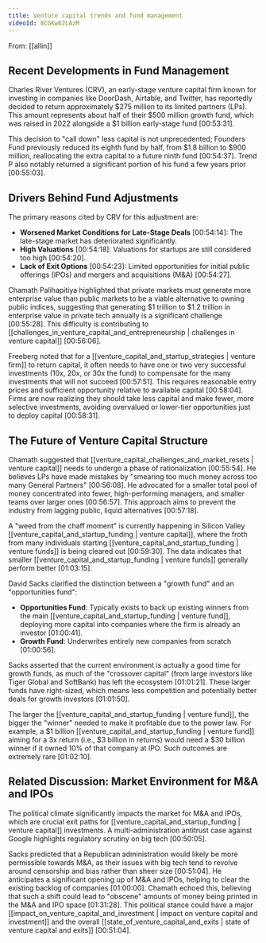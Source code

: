```yaml
---
title: Venture capital trends and fund management
videoId: 8CGKw62LAzM
---
```


From: [[allin]] <br/> 

## Recent Developments in Fund Management

Charles River Ventures (CRV), an early-stage venture capital firm known for investing in companies like DoorDash, Airtable, and Twitter, has reportedly decided to return approximately $275 million to its limited partners (LPs). This amount represents about half of their $500 million growth fund, which was raised in 2022 alongside a $1 billion early-stage fund <a class="yt-timestamp" data-t="00:53:31">[00:53:31]</a>.

This decision to "call down" less capital is not unprecedented; Founders Fund previously reduced its eighth fund by half, from $1.8 billion to $900 million, reallocating the extra capital to a future ninth fund <a class="yt-timestamp" data-t="00:54:37">[00:54:37]</a>. Trend P also notably returned a significant portion of his fund a few years prior <a class="yt-timestamp" data-t="00:55:03">[00:55:03]</a>.

## Drivers Behind Fund Adjustments

The primary reasons cited by CRV for this adjustment are:
*   **Worsened Market Conditions for Late-Stage Deals** <a class="yt-timestamp" data-t="00:54:14">[00:54:14]</a>: The late-stage market has deteriorated significantly.
*   **High Valuations** <a class="yt-timestamp" data-t="00:54:18">[00:54:18]</a>: Valuations for startups are still considered too high <a class="yt-timestamp" data-t="00:54:20">[00:54:20]</a>.
*   **Lack of Exit Options** <a class="yt-timestamp" data-t="00:54:23">[00:54:23]</a>: Limited opportunities for initial public offerings (IPOs) and mergers and acquisitions (M&A) <a class="yt-timestamp" data-t="00:54:27">[00:54:27]</a>.

Chamath Palihapitiya highlighted that private markets must generate more enterprise value than public markets to be a viable alternative to owning public indices, suggesting that generating $1 trillion to $1.2 trillion in enterprise value in private tech annually is a significant challenge <a class="yt-timestamp" data-t="00:55:28">[00:55:28]</a>. This difficulty is contributing to [[challenges_in_venture_capital_and_entrepreneurship | challenges in venture capital]] <a class="yt-timestamp" data-t="00:56:06">[00:56:06]</a>.

Freeberg noted that for a [[venture_capital_and_startup_strategies | venture firm]] to return capital, it often needs to have one or two very successful investments (10x, 20x, or 30x the fund) to compensate for the many investments that will not succeed <a class="yt-timestamp" data-t="00:57:51">[00:57:51]</a>. This requires reasonable entry prices and sufficient opportunity relative to available capital <a class="yt-timestamp" data-t="00:58:04">[00:58:04]</a>. Firms are now realizing they should take less capital and make fewer, more selective investments, avoiding overvalued or lower-tier opportunities just to deploy capital <a class="yt-timestamp" data-t="00:58:31">[00:58:31]</a>.

## The Future of Venture Capital Structure

Chamath suggested that [[venture_capital_challenges_and_market_resets | venture capital]] needs to undergo a phase of rationalization <a class="yt-timestamp" data-t="00:55:54">[00:55:54]</a>. He believes LPs have made mistakes by "smearing too much money across too many General Partners" <a class="yt-timestamp" data-t="00:56:08">[00:56:08]</a>. He advocated for a smaller total pool of money concentrated into fewer, high-performing managers, and smaller teams over larger ones <a class="yt-timestamp" data-t="00:56:57">[00:56:57]</a>. This approach aims to prevent the industry from lagging public, liquid alternatives <a class="yt-timestamp" data-t="00:57:18">[00:57:18]</a>.

A "weed from the chaff moment" is currently happening in Silicon Valley [[venture_capital_and_startup_funding | venture capital]], where the froth from many individuals starting [[venture_capital_and_startup_funding | venture funds]] is being cleared out <a class="yt-timestamp" data-t="00:59:30">[00:59:30]</a>. The data indicates that smaller [[venture_capital_and_startup_funding | venture funds]] generally perform better <a class="yt-timestamp" data-t="01:03:15">[01:03:15]</a>.

David Sacks clarified the distinction between a "growth fund" and an "opportunities fund":
*   **Opportunities Fund**: Typically exists to back up existing winners from the main [[venture_capital_and_startup_funding | venture fund]], deploying more capital into companies where the firm is already an investor <a class="yt-timestamp" data-t="01:00:41">[01:00:41]</a>.
*   **Growth Fund**: Underwrites entirely new companies from scratch <a class="yt-timestamp" data-t="01:00:56">[01:00:56]</a>.

Sacks asserted that the current environment is actually a good time for growth funds, as much of the "crossover capital" (from large investors like Tiger Global and SoftBank) has left the ecosystem <a class="yt-timestamp" data-t="01:01:21">[01:01:21]</a>. These larger funds have right-sized, which means less competition and potentially better deals for growth investors <a class="yt-timestamp" data-t="01:01:50">[01:01:50]</a>.

The larger the [[venture_capital_and_startup_funding | venture fund]], the bigger the "winner" needed to make it profitable due to the power law. For example, a $1 billion [[venture_capital_and_startup_funding | venture fund]] aiming for a 3x return (i.e., $3 billion in returns) would need a $30 billion winner if it owned 10% of that company at IPO. Such outcomes are extremely rare <a class="yt-timestamp" data-t="01:02:10">[01:02:10]</a>.

## Related Discussion: Market Environment for M&A and IPOs

The political climate significantly impacts the market for M&A and IPOs, which are crucial exit paths for [[venture_capital_and_startup_funding | venture capital]] investments. A multi-administration antitrust case against Google highlights regulatory scrutiny on big tech <a class="yt-timestamp" data-t="00:50:05">[00:50:05]</a>.

Sacks predicted that a Republican administration would likely be more permissible towards M&A, as their issues with big tech tend to revolve around censorship and bias rather than sheer size <a class="yt-timestamp" data-t="00:51:04">[00:51:04]</a>. He anticipates a significant opening up of M&A and IPOs, helping to clear the existing backlog of companies <a class="yt-timestamp" data-t="01:00:00">[01:00:00]</a>. Chamath echoed this, believing that such a shift could lead to "obscene" amounts of money being printed in the M&A and IPO space <a class="yt-timestamp" data-t="01:31:28">[01:31:28]</a>. This political stance could have a major [[impact_on_venture_capital_and_investment | impact on venture capital and investment]] and the overall [[state_of_venture_capital_and_exits | state of venture capital and exits]] <a class="yt-timestamp" data-t="00:51:04">[00:51:04]</a>.
